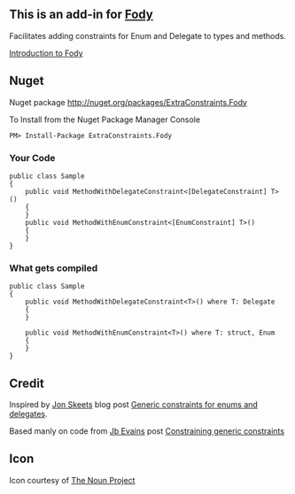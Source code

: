 ## This is an add-in for [Fody](https://github.com/Fody/Fody/) 

Facilitates adding constraints for Enum and Delegate to types and methods.

[Introduction to Fody](http://github.com/Fody/Fody/wiki/SampleUsage)

## Nuget 

Nuget package http://nuget.org/packages/ExtraConstraints.Fody 

To Install from the Nuget Package Manager Console 
    
    PM> Install-Package ExtraConstraints.Fody


### Your Code

    public class Sample
    {
        public void MethodWithDelegateConstraint<[DelegateConstraint] T> ()
        {        
        }
        public void MethodWithEnumConstraint<[EnumConstraint] T>()
        {
        }
    } 
	

### What gets compiled

    public class Sample
    {
        public void MethodWithDelegateConstraint<T>() where T: Delegate
        {
        }

        public void MethodWithEnumConstraint<T>() where T: struct, Enum
        {
        }
    }



## Credit 

Inspired by [Jon Skeets](http://msmvps.com/blogs/jon_skeet)  blog post [Generic constraints for enums and delegates](http://msmvps.com/blogs/jon_skeet/archive/2009/09/10/generic-constraints-for-enums-and-delegates.aspx).

Based manly on code from [Jb Evains](http://evain.net/blog/) post [ Constraining generic constraints](http://evain.net/blog/articles/2012/01/13/constraining-generic-constraints)

## Icon

Icon courtesy of [The Noun Project](http://thenounproject.com)



